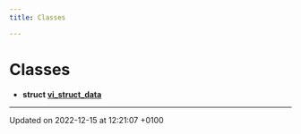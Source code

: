 ```yaml
---
title: Classes

---
```


# Classes




* **struct [vi_struct_data](Classes/structvi__struct__data.md)** 



-------------------------------

Updated on 2022-12-15 at 12:21:07 +0100
